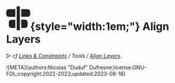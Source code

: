# ![](../../../img/duik/icons/h_align.svg){style="width:1em;"} Align Layers

▷ *cf [Links & Constraints](../../constraints/index.md) / Tools / [Align  Layers](../../constraints/tools/align.md)*.


![META](authors:Nicolas "Duduf" Dufresne;license:GNU-FDL;copyright:2022-2023;updated:2023-08-16)
